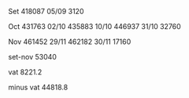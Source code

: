Set
418087	05/09
3120

Oct
431763	02/10
435883	10/10
446937	31/10
32760

Nov
461452	29/11
462182	30/11
17160

set-nov 
53040

vat
8221.2

minus vat
44818.8